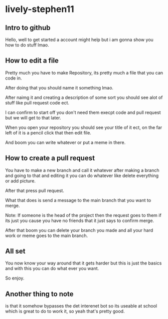 # lively-stephen11
Intro to github
---
Hello, well to get started a account might help but i am gonna show you how to do stuff lmao.

How to edit a file
---
Pretty much you have to make Repository, its pretty much a file that you can code in.

After doing that you should name it something lmao.

After naimg it and creating a description of some sort you should see alot of stuff like pull request code ect.

I can confirm to start off you don't need them execpt code and pull request but we will get to that later.

When you open your repository you should see your title of it ect, on the far left of it is a pencil click that then edit file.

And boom you can write whatever or put a meme in there.

How to create a pull request
---
You have to make a new branch and call it whatever after making a branch and going to that and editing it you can do whatever like delete everything or add picture.

After that press pull request.

What that does is send a message to the main branch that you want to merge.

Note: If someone is the head of the project then the request goes to them if its just you cause you have no friends that it just says to confirm merge.

After that boom you can delete your branch you made and all your hard work or meme goes to the main branch.

All set
---
You now know your way around that it gets harder but this is just the basics and with this you can do what ever you want.

So enjoy.

Another thing to note
---
is that it somehow bypasses the det interenet bot so its useable at school which is great to do to work it, so yeah that's pretty good.